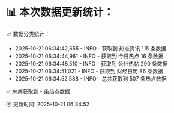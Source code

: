 📊 本次数据更新统计：
==========================

📈 数据分类统计：
- 2025-10-21 06:34:42,655 - INFO - 获取到 热点资讯 115 条数据
- 2025-10-21 06:34:44,961 - INFO - 获取到 今日热点 16 条数据
- 2025-10-21 06:34:48,510 - INFO - 获取到 公社热帖 290 条数据
- 2025-10-21 06:34:51,021 - INFO - 获取到 财经日历 86 条数据
- 2025-10-21 06:34:52,588 - INFO - 总共获取到 507 条热点数据

✅ 总共获取到 - 条热点数据

🕐 更新时间: 2025-10-21 06:34:52
